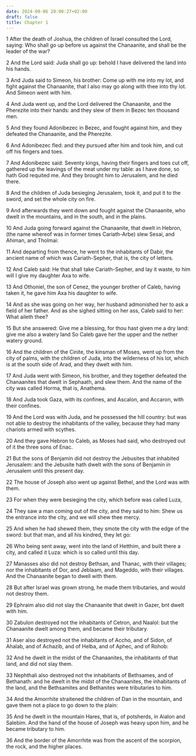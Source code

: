 ```yaml
---
date: 2024-09-06 20:00:27+02:00
draft: false
title: Chapter 1
---
```




1 After the death of Joshua, the children of Israel consulted the Lord, saying: Who shall go up before us against the Chanaanite, and shall be the leader of the war?

2 And the Lord said: Juda shall go up: behold I have delivered the land into his hands.

3 And Juda said to Simeon, his brother: Come up with me into my lot, and fight against the Chanaanite, that I also may go along with thee into thy lot. And Simeon went with him.

4 And Juda went up, and the Lord delivered the Chanaanite, and the Pherezite into their hands: and they slew of them in Bezec ten thousand men.

5 And they found Adonibezec in Bezec, and fought against him, and they defeated the Chanaanite, and the Pherezite.

6 And Adonibezec fled: and they pursued after him and took him, and cut off his fingers and toes.

7 And Adonibezec said: Seventy kings, having their fingers and toes cut off, gathered up the leavings of the meat under my table: as I have done, so hath God requited me. And they brought him to Jerusalem, and he died there.

8 And the children of Juda besieging Jerusalem, took it, and put it to the sword, and set the whole city on fire.

9 And afterwards they went down and fought against the Chanaanite, who dwelt in the mountains, and in the south, and in the plains.

10 And Juda going forward against the Chanaanite, that dwelt in Hebron, (the name whereof was in former times Cariath-Arbe) slew Sesai, and Ahiman, and Tholmai:

11 And departing from thence, he went to the inhabitants of Dabir, the ancient name of which was Cariath-Sepher, that is, the city of letters.

12 And Caleb said: He that shall take Cariath-Sepher, and lay it waste, to him will I give my daughter Axa to wife.

13 And Othoniel, the son of Cenez, the younger brother of Caleb, having taken it, he gave him Axa his daughter to wife.

14 And as she was going on her way, her husband admonished her to ask a field of her father. And as she sighed sitting on her ass, Caleb said to her: What aileth thee?

15 But she answered: Give me a blessing, for thou hast given me a dry land: give me also a watery land So Caleb gave her the upper and the nether watery ground.

16 And the children of the Cinite, the kinsman of Moses, went up from the city of palms, with the children of Juda, into the wilderness of his lot, which is at the south side of Arad, and they dwelt with him.

17 And Juda went with Simeon, his brother, and they together defeated the Chanaanites that dwelt in Sephaath, and slew them. And the name of the city was called Horma, that is, Anathema.

18 And Juda took Gaza, with its confines, and Ascalon, and Accaron, with their confines.

19 And the Lord was with Juda, and he possessed the hill country: but was not able to destroy the inhabitants of the valley, because they had many chariots armed with scythes.

20 And they gave Hebron to Caleb, as Moses had said, who destroyed out of it the three sons of Enac.

21 But the sons of Benjamin did not destroy the Jebusites that inhabited Jerusalem: and the Jebusite hath dwelt with the sons of Benjamin in Jerusalem until this present day.

22 The house of Joseph also went up against Bethel, and the Lord was with them.

23 For when they were besieging the city, which before was called Luza,

24 They saw a man coming out of the city, and they said to him: Shew us the entrance into the city, and we will shew thee mercy.

25 And when he had shewed them, they smote the city with the edge of the sword: but that man, and all his kindred, they let go:

26 Who being sent away, went into the land of Hetthim, and built there a city, and called it Luza: which is so called until this day.

27 Manasses also did not destroy Bethsan, and Thanac, with their villages; nor the inhabitants of Dor, and Jeblaam, and Mageddo, with their villages. And the Chanaanite began to dwell with them.

28 But after Israel was grown strong, he made them tributaries, and would not destroy them.

29 Ephraim also did not slay the Chanaanite that dwelt in Gazer, bnt dwelt with him.

30 Zabulon destroyed not the inhabitants of Cetron, and Naalol: but the Chanaanite dwelt among them, and became their tributary.

31 Aser also destroyed not the inhabitants of Accho, and of Sidon, of Ahalab, and of Achazib, and of Helba, and of Aphec, and of Rohob:

32 And he dwelt in the midst of the Chanaanites, the inhabitants of that land, and did not slay them.

33 Nephthali also destroyed not the inhabitants of Bethsames, and of Bethanath: and he dwelt in the midst of the Chanaanites, the inhabitants of the land, and the Bethsamites and Bethanites were tributaries to him.

34 And the Amorrhite straitened the children of Dan in the mountain, and gave them not a place to go down to the plain:

35 And he dwelt in the mountain Hares, that is, of potsherds, in Aialon and Salebim. And the hand of the house of Joseph was heavy upon him, and he became tributary to him.

36 And the border of the Amorrhite was from the ascent of the scorpion, the rock, and the higher places.

